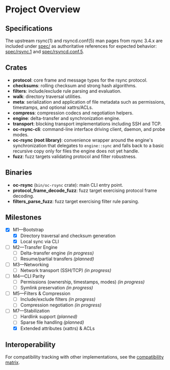 # Project Overview

## Specifications
The upstream rsync(1) and rsyncd.conf(5) man pages from rsync 3.4.x are included under [spec/](spec) as authoritative references for expected behavior: [spec/rsync.1](spec/rsync.1) and [spec/rsyncd.conf.5](spec/rsyncd.conf.5).

## Crates
- **protocol**: core frame and message types for the rsync protocol.
- **checksums**: rolling checksum and strong hash algorithms.
- **filters**: include/exclude rule parsing and evaluation.
- **walk**: directory traversal utilities.
- **meta**: serialization and application of file metadata such as permissions, timestamps, and optional xattrs/ACLs.
- **compress**: compression codecs and negotiation helpers.
- **engine**: delta-transfer and synchronization engine.
- **transport**: blocking transport implementations including SSH and TCP.
- **oc-rsync-cli**: command-line interface driving client, daemon, and probe modes.
- **oc-rsync (root library)**: convenience wrapper around the engine's synchronization that
  delegates to `engine::sync` and falls back to a basic recursive copy only for
  files the engine does not yet handle.
- **fuzz**: fuzz targets validating protocol and filter robustness.

## Binaries
- **oc-rsync** (`bin/oc-rsync` crate): main CLI entry point.
- **protocol_frame_decode_fuzz**: fuzz target exercising protocol frame decoding.
- **filters_parse_fuzz**: fuzz target exercising filter rule parsing.

## Milestones
- [x] M1—Bootstrap
  - [x] Directory traversal and checksum generation
  - [x] Local sync via CLI
- [ ] M2—Transfer Engine
  - [ ] Delta-transfer engine *(in progress)*
  - [ ] Resume/partial transfers *(planned)*
- [ ] M3—Networking
  - [ ] Network transport (SSH/TCP) *(in progress)*
- [ ] M4—CLI Parity
  - [ ] Permissions (ownership, timestamps, modes) *(in progress)*
  - [ ] Symlink preservation *(in progress)*
- [ ] M5—Filters & Compression
  - [ ] Include/exclude filters *(in progress)*
  - [ ] Compression negotiation *(in progress)*
- [ ] M7—Stabilization
  - [ ] Hardlink support *(planned)*
  - [ ] Sparse file handling *(planned)*
  - [x] Extended attributes (xattrs) & ACLs

## Interoperability
For compatibility tracking with other implementations, see the [compatibility matrix](compat_matrix.md).
